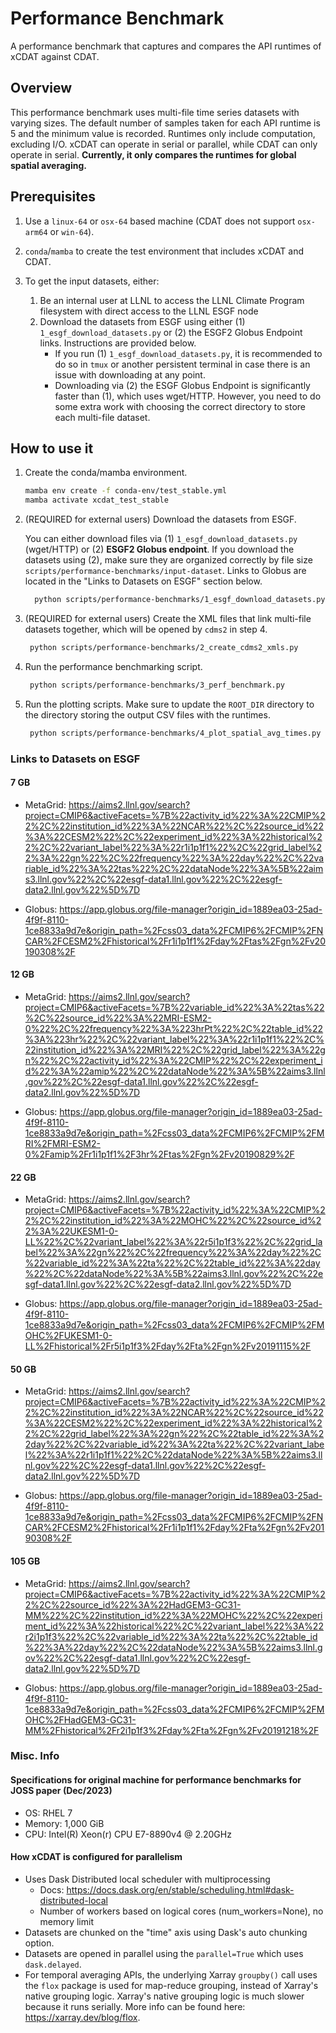 # Performance Benchmark

A performance benchmark that captures and compares the API runtimes of xCDAT against
CDAT.

## Overview

This performance benchmark uses multi-file time series datasets with varying sizes. The
default number of samples taken for each API runtime is 5 and the minimum value is
recorded. Runtimes only include computation, excluding I/O. xCDAT can operate in serial
or parallel, while CDAT can only operate in serial. **Currently, it only compares the
runtimes for global spatial averaging.**

## Prerequisites

1. Use a `linux-64` or `osx-64` based machine (CDAT does not support `osx-arm64` or `win-64`).
2. `conda`/`mamba` to create the test environment that includes xCDAT and CDAT.
3. To get the input datasets, either:

   1. Be an internal user at LLNL to access the LLNL Climate Program filesystem
      with direct access to the LLNL ESGF node
   2. Download the datasets from ESGF using either (1) `1_esgf_download_datasets.py` or
      (2) the ESGF2 Globus Endpoint links. Instructions are provided below.
      - If you run (1) `1_esgf_download_datasets.py`, it is recommended to do so in
        `tmux` or another persistent terminal in case there is an issue with downloading at any point.
      - Downloading via (2) the ESGF Globus Endpoint is significantly faster than (1),
        which uses wget/HTTP. However, you need to do some extra work with choosing the
        correct directory to store each multi-file dataset.

## How to use it

1. Create the conda/mamba environment.

   ```bash
   mamba env create -f conda-env/test_stable.yml
   mamba activate xcdat_test_stable
   ```

2. (REQUIRED for external users) Download the datasets from ESGF.

   You can either download files via (1) `1_esgf_download_datasets.py` (wget/HTTP) or
   (2) **ESGF2 Globus endpoint**. If you download the datasets using (2), make sure they
   are organized correctly by file size `scripts/performance-benchmarks/input-dataset`.
   Links to Globus are located in the "Links to Datasets on ESGF" section below.

   ```bash
     python scripts/performance-benchmarks/1_esgf_download_datasets.py
   ```

3. (REQUIRED for external users) Create the XML files that link multi-file datasets
   together, which will be opened by `cdms2` in step 4.

   ```bash
    python scripts/performance-benchmarks/2_create_cdms2_xmls.py
   ```

4. Run the performance benchmarking script.

   ```bash
    python scripts/performance-benchmarks/3_perf_benchmark.py
   ```

5. Run the plotting scripts. Make sure to update the `ROOT_DIR` directory to
   the directory storing the output CSV files with the runtimes.

   ```bash
    python scripts/performance-benchmarks/4_plot_spatial_avg_times.py
   ```

### Links to Datasets on ESGF

#### 7 GB

- MetaGrid: https://aims2.llnl.gov/search?project=CMIP6&activeFacets=%7B%22activity_id%22%3A%22CMIP%22%2C%22institution_id%22%3A%22NCAR%22%2C%22source_id%22%3A%22CESM2%22%2C%22experiment_id%22%3A%22historical%22%2C%22variant_label%22%3A%22r1i1p1f1%22%2C%22grid_label%22%3A%22gn%22%2C%22frequency%22%3A%22day%22%2C%22variable_id%22%3A%22tas%22%2C%22dataNode%22%3A%5B%22aims3.llnl.gov%22%2C%22esgf-data1.llnl.gov%22%2C%22esgf-data2.llnl.gov%22%5D%7D

- Globus: https://app.globus.org/file-manager?origin_id=1889ea03-25ad-4f9f-8110-1ce8833a9d7e&origin_path=%2Fcss03_data%2FCMIP6%2FCMIP%2FNCAR%2FCESM2%2Fhistorical%2Fr1i1p1f1%2Fday%2Ftas%2Fgn%2Fv20190308%2F

#### 12 GB

- MetaGrid: https://aims2.llnl.gov/search?project=CMIP6&activeFacets=%7B%22variable_id%22%3A%22tas%22%2C%22source_id%22%3A%22MRI-ESM2-0%22%2C%22frequency%22%3A%223hrPt%22%2C%22table_id%22%3A%223hr%22%2C%22variant_label%22%3A%22r1i1p1f1%22%2C%22institution_id%22%3A%22MRI%22%2C%22grid_label%22%3A%22gn%22%2C%22activity_id%22%3A%22CMIP%22%2C%22experiment_id%22%3A%22amip%22%2C%22dataNode%22%3A%5B%22aims3.llnl.gov%22%2C%22esgf-data1.llnl.gov%22%2C%22esgf-data2.llnl.gov%22%5D%7D

- Globus: https://app.globus.org/file-manager?origin_id=1889ea03-25ad-4f9f-8110-1ce8833a9d7e&origin_path=%2Fcss03_data%2FCMIP6%2FCMIP%2FMRI%2FMRI-ESM2-0%2Famip%2Fr1i1p1f1%2F3hr%2Ftas%2Fgn%2Fv20190829%2F

#### 22 GB

- MetaGrid: https://aims2.llnl.gov/search?project=CMIP6&activeFacets=%7B%22activity_id%22%3A%22CMIP%22%2C%22institution_id%22%3A%22MOHC%22%2C%22source_id%22%3A%22UKESM1-0-LL%22%2C%22variant_label%22%3A%22r5i1p1f3%22%2C%22grid_label%22%3A%22gn%22%2C%22frequency%22%3A%22day%22%2C%22variable_id%22%3A%22ta%22%2C%22table_id%22%3A%22day%22%2C%22dataNode%22%3A%5B%22aims3.llnl.gov%22%2C%22esgf-data1.llnl.gov%22%2C%22esgf-data2.llnl.gov%22%5D%7D

- Globus: https://app.globus.org/file-manager?origin_id=1889ea03-25ad-4f9f-8110-1ce8833a9d7e&origin_path=%2Fcss03_data%2FCMIP6%2FCMIP%2FMOHC%2FUKESM1-0-LL%2Fhistorical%2Fr5i1p1f3%2Fday%2Fta%2Fgn%2Fv20191115%2F

#### 50 GB

- MetaGrid: https://aims2.llnl.gov/search?project=CMIP6&activeFacets=%7B%22activity_id%22%3A%22CMIP%22%2C%22institution_id%22%3A%22NCAR%22%2C%22source_id%22%3A%22CESM2%22%2C%22experiment_id%22%3A%22historical%22%2C%22grid_label%22%3A%22gn%22%2C%22table_id%22%3A%22day%22%2C%22variable_id%22%3A%22ta%22%2C%22variant_label%22%3A%22r1i1p1f1%22%2C%22dataNode%22%3A%5B%22aims3.llnl.gov%22%2C%22esgf-data1.llnl.gov%22%2C%22esgf-data2.llnl.gov%22%5D%7D

- Globus: https://app.globus.org/file-manager?origin_id=1889ea03-25ad-4f9f-8110-1ce8833a9d7e&origin_path=%2Fcss03_data%2FCMIP6%2FCMIP%2FNCAR%2FCESM2%2Fhistorical%2Fr1i1p1f1%2Fday%2Fta%2Fgn%2Fv20190308%2F

#### 105 GB

- MetaGrid: https://aims2.llnl.gov/search?project=CMIP6&activeFacets=%7B%22activity_id%22%3A%22CMIP%22%2C%22source_id%22%3A%22HadGEM3-GC31-MM%22%2C%22institution_id%22%3A%22MOHC%22%2C%22experiment_id%22%3A%22historical%22%2C%22variant_label%22%3A%22r2i1p1f3%22%2C%22variable_id%22%3A%22ta%22%2C%22table_id%22%3A%22day%22%2C%22dataNode%22%3A%5B%22aims3.llnl.gov%22%2C%22esgf-data1.llnl.gov%22%2C%22esgf-data2.llnl.gov%22%5D%7D

- Globus: https://app.globus.org/file-manager?origin_id=1889ea03-25ad-4f9f-8110-1ce8833a9d7e&origin_path=%2Fcss03_data%2FCMIP6%2FCMIP%2FMOHC%2FHadGEM3-GC31-MM%2Fhistorical%2Fr2i1p1f3%2Fday%2Fta%2Fgn%2Fv20191218%2F

### Misc. Info

#### Specifications for original machine for performance benchmarks for JOSS paper (Dec/2023)

- OS: RHEL 7
- Memory: 1,000 GiB
- CPU: Intel(R) Xeon(r) CPU E7-8890v4 @ 2.20GHz

#### How xCDAT is configured for parallelism

- Uses Dask Distributed local scheduler with multiprocessing
  - Docs: https://docs.dask.org/en/stable/scheduling.html#dask-distributed-local
  - Number of workers based on logical cores (num_workers=None), no memory limit
- Datasets are chunked on the "time" axis using Dask's auto chunking option.
- Datasets are opened in parallel using the `parallel=True` which uses
  `dask.delayed`.
- For temporal averaging APIs, the underlying Xarray `groupby()` call uses the
  `flox` package is used for map-reduce grouping, instead of Xarray's native
  grouping logic. Xarray's native grouping logic is much slower because it
  runs serially. More info can be found here: https://xarray.dev/blog/flox.
